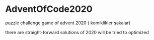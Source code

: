 # AdventOfCode2020
puzzle challenge game of advent 2020 ( komiklikler şakalar)


there are straight-forward solutions of 2020 will be tried to optimized
